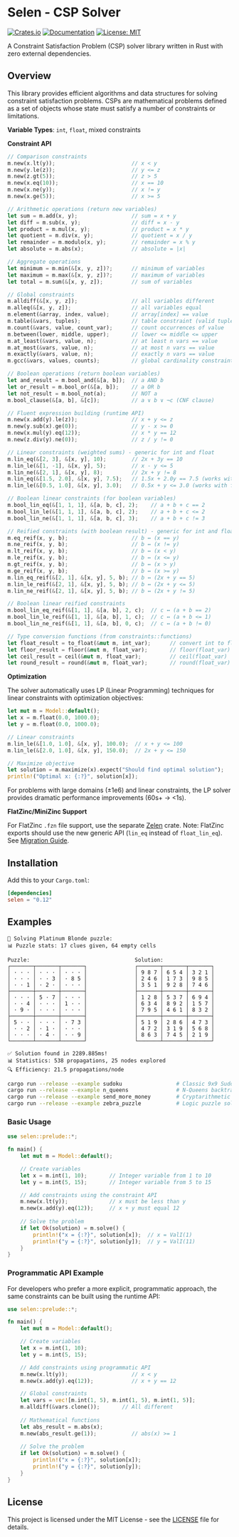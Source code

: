 # Selen - CSP Solver

[![Crates.io](https://img.shields.io/crates/v/selen.svg?color=blue)](https://crates.io/crates/selen)
[![Documentation](https://docs.rs/selen/badge.svg)](https://docs.rs/selen)
[![License: MIT](https://img.shields.io/badge/License-MIT-blue.svg)](https://opensource.org/licenses/MIT)

A Constraint Satisfaction Problem (CSP) solver library written in Rust with zero external dependencies.

## Overview

This library provides efficient algorithms and data structures for solving constraint satisfaction problems. CSPs are mathematical problems defined as a set of objects whose state must satisfy a number of constraints or limitations.


**Variable Types**: `int`, `float`, mixed constraints

**Constraint API**
```rust
// Comparison constraints
m.new(x.lt(y));                        // x < y
m.new(y.le(z));                        // y <= z
m.new(z.gt(5));                        // z > 5
m.new(x.eq(10));                       // x == 10
m.new(x.ne(y));                        // x != y
m.new(x.ge(5));                        // x >= 5

// Arithmetic operations (return new variables)
let sum = m.add(x, y);                 // sum = x + y
let diff = m.sub(x, y);                // diff = x - y
let product = m.mul(x, y);             // product = x * y
let quotient = m.div(x, y);            // quotient = x / y
let remainder = m.modulo(x, y);        // remainder = x % y
let absolute = m.abs(x);               // absolute = |x|

// Aggregate operations
let minimum = m.min(&[x, y, z])?;      // minimum of variables
let maximum = m.max(&[x, y, z])?;      // maximum of variables
let total = m.sum(&[x, y, z]);         // sum of variables

// Global constraints
m.alldiff(&[x, y, z]);                 // all variables different
m.alleq(&[x, y, z]);                   // all variables equal
m.element(&array, index, value);       // array[index] == value
m.table(&vars, tuples);                // table constraint (valid tuples)
m.count(&vars, value, count_var);      // count occurrences of value
m.between(lower, middle, upper);       // lower <= middle <= upper
m.at_least(&vars, value, n);           // at least n vars == value
m.at_most(&vars, value, n);            // at most n vars == value
m.exactly(&vars, value, n);            // exactly n vars == value
m.gcc(&vars, values, counts);          // global cardinality constraint

// Boolean operations (return boolean variables)
let and_result = m.bool_and(&[a, b]);  // a AND b
let or_result = m.bool_or(&[a, b]);    // a OR b
let not_result = m.bool_not(a);        // NOT a
m.bool_clause(&[a, b], &[c]);          // a ∨ b ∨ ¬c (CNF clause)

// Fluent expression building (runtime API)
m.new(x.add(y).le(z));                 // x + y <= z
m.new(y.sub(x).ge(0));                 // y - x >= 0
m.new(x.mul(y).eq(12));                // x * y == 12
m.new(z.div(y).ne(0));                 // z / y != 0

// Linear constraints (weighted sums) - generic for int and float
m.lin_eq(&[2, 3], &[x, y], 10);        // 2x + 3y == 10
m.lin_le(&[1, -1], &[x, y], 5);        // x - y <= 5
m.lin_ne(&[2, 1], &[x, y], 8);         // 2x + y != 8
m.lin_eq(&[1.5, 2.0], &[x, y], 7.5);   // 1.5x + 2.0y == 7.5 (works with floats)
m.lin_le(&[0.5, 1.0], &[x, y], 3.0);   // 0.5x + y <= 3.0 (works with floats)

// Boolean linear constraints (for boolean variables)
m.bool_lin_eq(&[1, 1, 1], &[a, b, c], 2);    // a + b + c == 2
m.bool_lin_le(&[1, 1, 1], &[a, b, c], 2);    // a + b + c <= 2
m.bool_lin_ne(&[1, 1, 1], &[a, b, c], 3);    // a + b + c != 3

// Reified constraints (with boolean result) - generic for int and float
m.eq_reif(x, y, b);                    // b ↔ (x == y)
m.ne_reif(x, y, b);                    // b ↔ (x != y)
m.lt_reif(x, y, b);                    // b ↔ (x < y)
m.le_reif(x, y, b);                    // b ↔ (x <= y)
m.gt_reif(x, y, b);                    // b ↔ (x > y)
m.ge_reif(x, y, b);                    // b ↔ (x >= y)
m.lin_eq_reif(&[2, 1], &[x, y], 5, b); // b ↔ (2x + y == 5)
m.lin_le_reif(&[2, 1], &[x, y], 5, b); // b ↔ (2x + y <= 5)
m.lin_ne_reif(&[2, 1], &[x, y], 5, b); // b ↔ (2x + y != 5)

// Boolean linear reified constraints
m.bool_lin_eq_reif(&[1, 1], &[a, b], 2, c);  // c ↔ (a + b == 2)
m.bool_lin_le_reif(&[1, 1], &[a, b], 1, c);  // c ↔ (a + b <= 1)
m.bool_lin_ne_reif(&[1, 1], &[a, b], 0, c);  // c ↔ (a + b != 0)

// Type conversion functions (from constraints::functions)
let float_result = to_float(&mut m, int_var);      // convert int to float
let floor_result = floor(&mut m, float_var);       // floor(float_var)
let ceil_result = ceil(&mut m, float_var);         // ceil(float_var)
let round_result = round(&mut m, float_var);       // round(float_var)
```

**Optimization**

The solver automatically uses LP (Linear Programming) techniques for linear constraints with optimization objectives:

```rust
let mut m = Model::default();
let x = m.float(0.0, 1000.0);
let y = m.float(0.0, 1000.0);

// Linear constraints
m.lin_le(&[1.0, 1.0], &[x, y], 100.0);  // x + y <= 100
m.lin_le(&[2.0, 1.0], &[x, y], 150.0);  // 2x + y <= 150

// Maximize objective
let solution = m.maximize(x).expect("Should find optimal solution");
println!("Optimal x: {:?}", solution[x]);
```

For problems with large domains (±1e6) and linear constraints, the LP solver provides dramatic performance improvements (60s+ → <1s).

**FlatZinc/MiniZinc Support**

For FlatZinc `.fzn` file support, use the separate [Zelen](https://github.com/radevgit/zelen) crate. Note: FlatZinc exports should use the new generic API (`lin_eq` instead of `float_lin_eq`). See [Migration Guide](docs/FLATZINC_MIGRATION.md).

## Installation

Add this to your `Cargo.toml`:

```toml
[dependencies]
selen = "0.12"
```

## Examples

```
🧩 Solving Platinum Blonde puzzle:
📊 Puzzle stats: 17 clues given, 64 empty cells

Puzzle:                                 Solution:
┌───────┬───────┬───────┐               ┌───────┬───────┬───────┐
│ · · · │ · · · │ · · · │               │ 9 8 7 │ 6 5 4 │ 3 2 1 │
│ · · · │ · · 3 │ · 8 5 │               │ 2 4 6 │ 1 7 3 │ 9 8 5 │
│ · · 1 │ · 2 · │ · · · │               │ 3 5 1 │ 9 2 8 │ 7 4 6 │
├───────┼───────┼───────┤               ├───────┼───────┼───────┤
│ · · · │ 5 · 7 │ · · · │               │ 1 2 8 │ 5 3 7 │ 6 9 4 │
│ · · 4 │ · · · │ 1 · · │               │ 6 3 4 │ 8 9 2 │ 1 5 7 │
│ · 9 · │ · · · │ · · · │               │ 7 9 5 │ 4 6 1 │ 8 3 2 │
├───────┼───────┼───────┤               ├───────┼───────┼───────┤
│ 5 · · │ · · · │ · 7 3 │               │ 5 1 9 │ 2 8 6 │ 4 7 3 │
│ · · 2 │ · 1 · │ · · · │               │ 4 7 2 │ 3 1 9 │ 5 6 8 │
│ · · · │ · 4 · │ · · 9 │               │ 8 6 3 │ 7 4 5 │ 2 1 9 │
└───────┴───────┴───────┘               └───────┴───────┴───────┘

✅ Solution found in 2289.885ms!
📊 Statistics: 538 propagations, 25 nodes explored
🔍 Efficiency: 21.5 propagations/node

```

```bash
cargo run --release --example sudoku                 # Classic 9x9 Sudoku solver
cargo run --release --example n_queens               # N-Queens backtracking
cargo run --release --example send_more_money        # Cryptarithmetic puzzle
cargo run --release --example zebra_puzzle           # Logic puzzle solving
```

### Basic Usage

```rust
use selen::prelude::*;

fn main() {
    let mut m = Model::default();

    // Create variables
    let x = m.int(1, 10);       // Integer variable from 1 to 10
    let y = m.int(5, 15);       // Integer variable from 5 to 15

    // Add constraints using the constraint API
    m.new(x.lt(y));             // x must be less than y
    m.new(x.add(y).eq(12));     // x + y must equal 12
    
    // Solve the problem
    if let Ok(solution) = m.solve() {
        println!("x = {:?}", solution[x]);  // x = ValI(1)  
        println!("y = {:?}", solution[y]);  // y = ValI(11)
    }
}
```

### Programmatic API Example

For developers who prefer a more explicit, programmatic approach, the same constraints can be built using the runtime API:

```rust
use selen::prelude::*;

fn main() {
    let mut m = Model::default();

    // Create variables
    let x = m.int(1, 10);
    let y = m.int(5, 15);

    // Add constraints using programmatic API
    m.new(x.lt(y));                    // x < y
    m.new(x.add(y).eq(12));            // x + y == 12

    // Global constraints
    let vars = vec![m.int(1, 5), m.int(1, 5), m.int(1, 5)];
    m.alldiff(&vars.clone());       // All different
    
    // Mathematical functions
    let abs_result = m.abs(x);
    m.new(abs_result.ge(1));           // abs(x) >= 1
    
    // Solve the problem
    if let Ok(solution) = m.solve() {
        println!("x = {:?}", solution[x]);
        println!("y = {:?}", solution[y]);
    }
}
```




## License

This project is licensed under the MIT License - see the [LICENSE](LICENSE) file for details.

